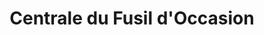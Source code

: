 ---
title: "Centrale du Fusil d'Occasion"
url: /paris/centrale-du-fusil-doccasion/
shop: Antiquitäten
---